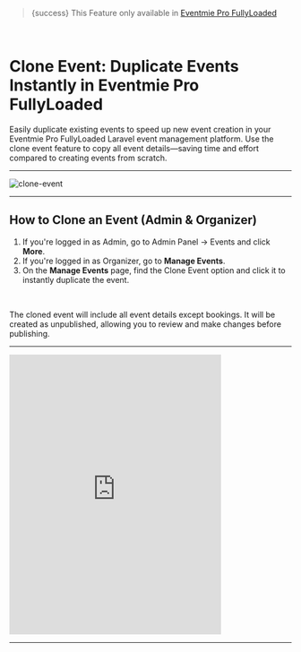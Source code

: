 <!--
Meta Description: Learn how to clone or duplicate events in Eventmie Pro FullyLoaded. Step-by-step guide for admins and organizers to quickly copy event templates and speed up event creation in your Laravel event management platform.
Meta Keywords: clone event, duplicate event, Eventmie Pro FullyLoaded, Laravel event management, event template, copy event, admin, organizer, event creation, Classiebit
-->
> {success} This Feature only available in [Eventmie Pro FullyLoaded](https://classiebit.com/eventmie-pro-fullyloaded)

<br>

# Clone Event: Duplicate Events Instantly in Eventmie Pro FullyLoaded

Easily duplicate existing events to speed up new event creation in your Eventmie Pro FullyLoaded Laravel event management platform. Use the clone event feature to copy all event details—saving time and effort compared to creating events from scratch.

---

![clone-event](/images/v3/Clone-event-feature-image-20.webp "clone-event")

---

## How to Clone an Event (Admin & Organizer)

1. If you're logged in as Admin, go to Admin Panel -> Events and click **More**.
2. If you're logged in as Organizer, go to **Manage Events**.
3. On the **Manage Events** page, find the Clone Event option and click it to instantly duplicate the event.

<br>

The cloned event will include all event details except bookings. It will be created as unpublished, allowing you to review and make changes before publishing.

---

<iframe width="75%" height="500" src="https://www.youtube.com/embed/1nvzMrP1aEE?si=XEwILYuU82xyMGnR" title="YouTube video player" frameborder="0" allow="accelerometer; autoplay; clipboard-write; encrypted-media; gyroscope; picture-in-picture; web-share" allowfullscreen></iframe>

---